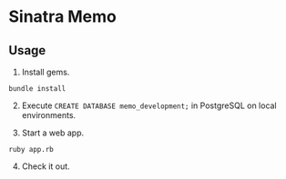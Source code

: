 # Sinatra Memo

## Usage

1. Install gems.
```
bundle install
```

2. Execute `CREATE DATABASE memo_development;` in PostgreSQL on local environments.

3. Start a web app.
```
ruby app.rb
```

4. Check it out.
